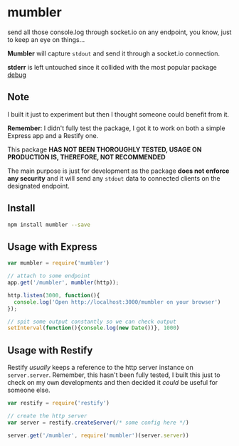 # mumbler
send all those console.log through socket.io on any endpoint, you know,
just to keep an eye on things...

**Mumbler** will capture `stdout` and send it through a socket.io connection.

**stderr** is left untouched since it collided with the most popular package
[debug](https://github.com/visionmedia/debug)

## Note
I built it just to experiment but then I thought someone could benefit from it.

**Remember**: I didn't fully test the package, I got it to work on both a simple
Express app and a Restify one.

This package **HAS NOT BEEN THOROUGHLY TESTED, USAGE ON PRODUCTION IS,
THEREFORE, NOT RECOMMENDED**

The main purpose is just for development as the package **does not
enforce any security** and it will send any `stdout` data to
connected clients on the designated endpoint.

## Install
```bash
npm install mumbler --save
```

## Usage with Express
```javascript
var mumbler = require('mumbler')

// attach to some endpoint
app.get('/mumbler', mumbler(http));

http.listen(3000, function(){
  console.log('Open http://localhost:3000/mumbler on your browser')
});

// spit some output constantly so we can check output
setInterval(function(){console.log(new Date())}, 1000)
```

## Usage with Restify
Restify _usually_ keeps a reference to the http server instance on
`server.server`. Remember, this hasn't been fully tested, I built this
just to check on my own developments and then decided it _could_ be
useful for someone else.
```javascript
var restify = require('restify')

// create the http server
var server = restify.createServer(/* some config here */)

server.get('/mumbler', require('mumbler')(server.server))
```
